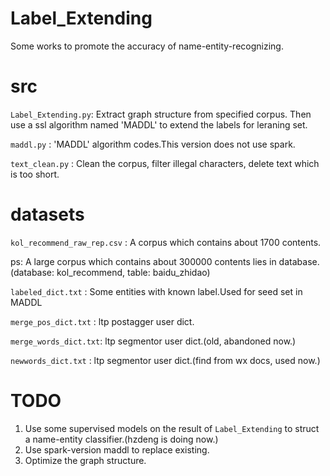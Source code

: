 # Label_Extending
Some works to promote the accuracy of name-entity-recognizing.

# src

`Label_Extending.py`: Extract graph structure from specified corpus. Then use a ssl algorithm named 'MADDL' to extend the labels for leraning set.

`maddl.py` : 'MADDL' algorithm codes.This version does not use spark.

`text_clean.py` : Clean the corpus, filter illegal characters, delete text which is too short.

# datasets

`kol_recommend_raw_rep.csv` : A corpus which contains about 1700 contents.

ps: A large corpus which contains about 300000 contents lies in database.(database: kol_recommend, table: baidu_zhidao)

`labeled_dict.txt` : Some entities with known label.Used for seed set in MADDL

`merge_pos_dict.txt` : ltp postagger user dict.

`merge_words_dict.txt`: ltp segmentor user dict.(old, abandoned now.)

`newwords_dict.txt` : ltp segmentor user dict.(find from wx docs, used now.)


# TODO
1. Use some supervised models on the result of `Label_Extending` to struct a name-entity classifier.(hzdeng is doing now.)
2. Use spark-version maddl to replace existing.
3. Optimize the graph structure.
 